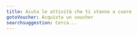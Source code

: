 ```yaml
---
title: Aiuta le attività che ti stanno a cuore
gotoVoucher: Acquista un voucher
searchsuggestion: Cerca...
---
```

